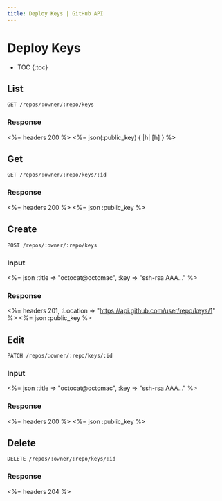 ```yaml
---
title: Deploy Keys | GitHub API
---
```


# Deploy Keys

* TOC
{:toc}

## List

    GET /repos/:owner/:repo/keys

### Response

<%= headers 200 %>
<%= json(:public_key) { |h| [h] } %>

## Get

    GET /repos/:owner/:repo/keys/:id

### Response

<%= headers 200 %>
<%= json :public_key %>

## Create

    POST /repos/:owner/:repo/keys

### Input

<%= json :title => "octocat@octomac", :key => "ssh-rsa AAA..." %>

### Response

<%= headers 201, :Location => "https://api.github.com/user/repo/keys/1" %>
<%= json :public_key %>

## Edit

    PATCH /repos/:owner/:repo/keys/:id

### Input

<%= json :title => "octocat@octomac", :key => "ssh-rsa AAA..." %>

### Response

<%= headers 200 %>
<%= json :public_key %>

## Delete

    DELETE /repos/:owner/:repo/keys/:id

### Response

<%= headers 204 %>

